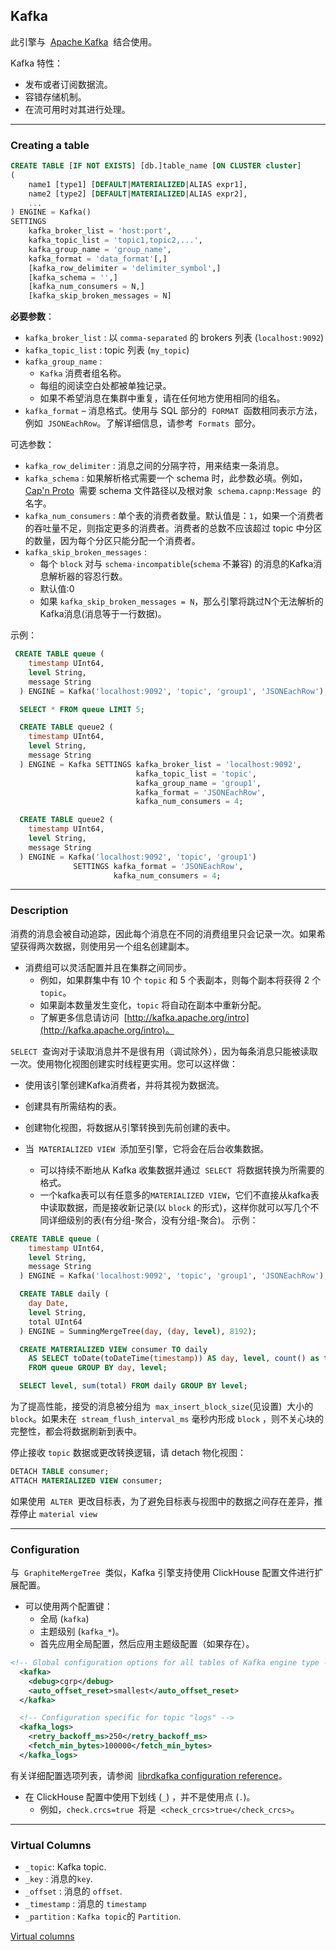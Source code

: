 ## Kafka

此引擎与  [Apache Kafka](http://kafka.apache.org/)  结合使用。

Kafka 特性：

- 发布或者订阅数据流。
- 容错存储机制。
- 在流可用时对其进行处理。

---

### Creating a table

```sql
CREATE TABLE [IF NOT EXISTS] [db.]table_name [ON CLUSTER cluster]
(
    name1 [type1] [DEFAULT|MATERIALIZED|ALIAS expr1],
    name2 [type2] [DEFAULT|MATERIALIZED|ALIAS expr2],
    ...
) ENGINE = Kafka()
SETTINGS
    kafka_broker_list = 'host:port',
    kafka_topic_list = 'topic1,topic2,...',
    kafka_group_name = 'group_name',
    kafka_format = 'data_format'[,]
    [kafka_row_delimiter = 'delimiter_symbol',]
    [kafka_schema = '',]
    [kafka_num_consumers = N,]
    [kafka_skip_broken_messages = N]
```

**必要参数**：

- `kafka_broker_list` : 以 `comma-separated` 的 brokers 列表 (`localhost:9092`)
- `kafka_topic_list` : topic 列表 (`my_topic`)
- `kafka_group_name` : 
  - `Kafka` 消费者组名称。
  - 每组的阅读空白处都被单独记录。
  - 如果不希望消息在集群中重复，请在任何地方使用相同的组名。
- `kafka_format` – 消息格式。使用与 SQL 部分的  `FORMAT`  函数相同表示方法，例如  `JSONEachRow`。了解详细信息，请参考  `Formats`  部分。

可选参数：

- `kafka_row_delimiter` : 消息之间的分隔字符，用来结束一条消息。
- `kafka_schema` : 如果解析格式需要一个 schema 时，此参数必填。例如，[Cap'n Proto](https://capnproto.org/)  需要 schema 文件路径以及根对象  `schema.capnp:Message`  的名字。
- `kafka_num_consumers` : 单个表的消费者数量。默认值是：`1`，如果一个消费者的吞吐量不足，则指定更多的消费者。消费者的总数不应该超过 topic 中分区的数量，因为每个分区只能分配一个消费者。
- `kafka_skip_broken_messages` : 
  - 每个 `block` 对与 `schema-incompatible`(`schema` 不兼容) 的消息的Kafka消息解析器的容忍行数。
  - 默认值:0
  - 如果 `kafka_skip_broken_messages = N`，那么引擎将跳过N个无法解析的Kafka消息(消息等于一行数据)。


示例：

```sql
 CREATE TABLE queue (
    timestamp UInt64,
    level String,
    message String
  ) ENGINE = Kafka('localhost:9092', 'topic', 'group1', 'JSONEachRow');

  SELECT * FROM queue LIMIT 5;

  CREATE TABLE queue2 (
    timestamp UInt64,
    level String,
    message String
  ) ENGINE = Kafka SETTINGS kafka_broker_list = 'localhost:9092',
                            kafka_topic_list = 'topic',
                            kafka_group_name = 'group1',
                            kafka_format = 'JSONEachRow',
                            kafka_num_consumers = 4;

  CREATE TABLE queue2 (
    timestamp UInt64,
    level String,
    message String
  ) ENGINE = Kafka('localhost:9092', 'topic', 'group1')
              SETTINGS kafka_format = 'JSONEachRow',
                       kafka_num_consumers = 4;
```

---

### Description

消费的消息会被自动追踪，因此每个消息在不同的消费组里只会记录一次。如果希望获得两次数据，则使用另一个组名创建副本。

- 消费组可以灵活配置并且在集群之间同步。
  - 例如，如果群集中有 10 个 `topic` 和 5 个表副本，则每个副本将获得 2 个`topic`。 
  - 如果副本数量发生变化，`topic` 将自动在副本中重新分配。
  - 了解更多信息请访问  [http://kafka.apache.org/intro](http://kafka.apache.org/intro)。

`SELECT`  查询对于读取消息并不是很有用（调试除外），因为每条消息只能被读取一次。使用物化视图创建实时线程更实用。您可以这样做：
  - 使用该引擎创建Kafka消费者，并将其视为数据流。
  - 创建具有所需结构的表。
  - 创建物化视图，将数据从引擎转换到先前创建的表中。

- 当  `MATERIALIZED VIEW`  添加至引擎，它将会在后台收集数据。
  - 可以持续不断地从 Kafka 收集数据并通过  `SELECT`  将数据转换为所需要的格式。
  - 一个kafka表可以有任意多的`MATERIALIZED VIEW`，它们不直接从kafka表中读取数据，而是接收新记录(以 `block` 的形式)，这样你就可以写几个不同详细级别的表(有分组-聚合，没有分组-聚合)。
示例：

```sql
CREATE TABLE queue (
    timestamp UInt64,
    level String,
    message String
  ) ENGINE = Kafka('localhost:9092', 'topic', 'group1', 'JSONEachRow');

  CREATE TABLE daily (
    day Date,
    level String,
    total UInt64
  ) ENGINE = SummingMergeTree(day, (day, level), 8192);

  CREATE MATERIALIZED VIEW consumer TO daily
    AS SELECT toDate(toDateTime(timestamp)) AS day, level, count() as total
    FROM queue GROUP BY day, level;

  SELECT level, sum(total) FROM daily GROUP BY level;
```

为了提高性能，接受的消息被分组为  `max_insert_block_size`(见设置)  大小的 `block`。如果未在  `stream_flush_interval_ms`  毫秒内形成 `block` ，则不关心块的完整性，都会将数据刷新到表中。

停止接收 `topic` 数据或更改转换逻辑，请 detach 物化视图：

```sql
DETACH TABLE consumer;
ATTACH MATERIALIZED VIEW consumer;
```

如果使用  `ALTER`  更改目标表，为了避免目标表与视图中的数据之间存在差异，推荐停止 `material view`

---

### Configuration

与  `GraphiteMergeTree`  类似，Kafka 引擎支持使用 ClickHouse 配置文件进行扩展配置。
- 可以使用两个配置键：
  - 全局 (`kafka`) 
  - 主题级别 (`kafka_*`)。
  - 首先应用全局配置，然后应用主题级配置（如果存在）。

```xml
<!-- Global configuration options for all tables of Kafka engine type -->
  <kafka>
    <debug>cgrp</debug>
    <auto_offset_reset>smallest</auto_offset_reset>
  </kafka>

  <!-- Configuration specific for topic "logs" -->
  <kafka_logs>
    <retry_backoff_ms>250</retry_backoff_ms>
    <fetch_min_bytes>100000</fetch_min_bytes>
  </kafka_logs>
```

有关详细配置选项列表，请参阅  [librdkafka configuration reference](https://github.com/edenhill/librdkafka/blob/master/CONFIGURATION.md)。

- 在 ClickHouse 配置中使用下划线 (`_`) ，并不是使用点 (`.`)。
  - 例如，`check.crcs=true`  将是  `<check_crcs>true</check_crcs>`。

---

### Virtual Columns

- `_topic`: Kafka topic.
- `_key` : 消息的`key`.
- `_offset` : 消息的 `offset`.
- `_timestamp` : 消息的 `timestamp`
- `_partition` : `Kafka topic`的 `Partition`.

[Virtual columns](../../table_engines/table_engines_introduction.md)